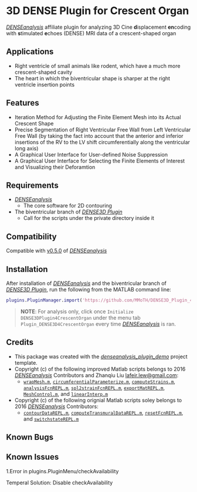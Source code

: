 # 3D DENSE Plugin for Crescent Organ
[*DENSEanalysis*](https://github.com/denseanalysis/denseanalysis) affiliate plugin for analyzing 3D Cine **d**isplacement **en**coding with **s**timulated **e**choes (DENSE) MRI data of a crescent-shaped organ

## Applications
- Right ventricle of small animals like rodent, which have a much more crescent-shaped cavity
- The heart in which the biventricular shape is sharper at the right ventricle insertion points

## Features
* Iteration Method for Adjusting the Finite Element Mesh into its Actual Crescent Shape
* Precise Segmentation of Right Ventricular Free Wall from Left Ventricular Free Wall (by taking the fact into account that the anterior and inferior insertions of the RV to the LV shift circumferentially along the ventricular long axis)
* A Graphical User Interface for User-defined Noise Suppression
* A Graphical User Interface for Selecting the Finite Elements of Interest and Visualizing their Deforamtion 

## Requirements
- [*DENSEanalysis*](https://github.com/denseanalysis/denseanalysis) 
	- The core software for 2D contouring
- The biventricular branch of [*DENSE3D Plugin*](https://github.com/suever/dense3D_plugin/tree/biventricular)
	- Call for the scripts under the private directory inside it

## Compatibility
Compatible with [v0.5.0](https://github.com/denseanalysis/denseanalysis/blob/master/CHANGELOG) of [*DENSEanalysis*](https://github.com/denseanalysis/denseanalysis)

## Installation
After installation of [*DENSEanalysis*](https://github.com/denseanalysis/denseanalysis) and the biventricular branch of [*DENSE3D Plugin*](https://github.com/suever/dense3D_plugin/tree/biventricular), run the following from the MATLAB command line:

```matlab
plugins.PluginManager.import('https://github.com/MMoTH/DENSE3D_Plugin_4CrescentOrgan')
```

>**NOTE**: For analysis only, click once `Initialize DENSE3DPlugin4CrescentOrgan` under the menu tab `Plugin_DENSE3D4CrescentOrgan` every time [*DENSEanalysis*](https://github.com/denseanalysis/denseanalysis) is ran.

## Credits
- This package was created with the [*denseanalysis_plugin_demo*](https://github.com/denseanalysis/denseanalysis_plugin_demo) project template.
- Copyright (c) of the following improved Matlab scripts belongs to 2016 [*DENSEanalysis*](https://github.com/denseanalysis/denseanalysis) Contributors and Zhanqiu Liu <lafeir.lew@gmail.com>:
	- [`wrapMesh.m`](wrapMesh.m), [`circumferentialParameterize.m`](circumferentialParameterize.m),  [`computeStrains.m`](computeStrains.m), [`analysisFcnREPL.m`](analysisFcnREPL.m), [`spl2strainFcnREPL.m`](spl2strainFcnREPL.m), [`exportMatREPL.m`](exportMatREPL.m), [`MeshControl.m`](MeshControl.m), and [`linearInterp.m`](linearInterp.m)
- Copyright (c) of the following orignial Matlab scripts soley belongs to 2016 [*DENSEanalysis*](https://github.com/denseanalysis/denseanalysis) Contributors:
	- [`contourDataREPL.m`](contourDataREPL.m), [`computeTransmuralDataREPL.m`](computeTransmuralDataREPL.m), [`resetFcnREPL.m`](resetFcnREPL.m), and [`switchstateREPL.m`](switchstateREPL.m)

## Known Bugs

## Known Issues
1.Error in plugins.PluginMenu/checkAvailability

Temperal Solution: Disable checkAvailability
